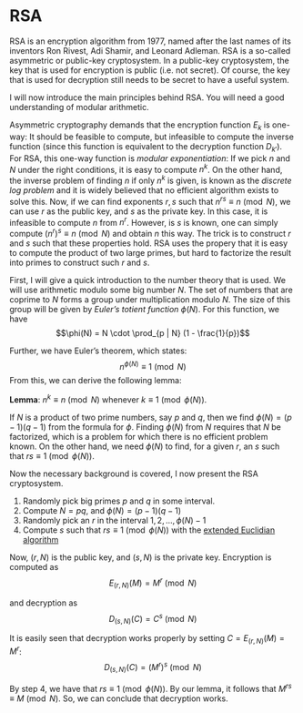﻿# RSA

RSA is an encryption algorithm from 1977, named after the last names of its inventors Ron Rivest, Adi Shamir, and Leonard Adleman. RSA is a so-called asymmetric or public-key cryptosystem. In a public-key cryptosystem, the key that is used for encryption is public (i.e. not secret). Of course, the key that is used for decryption still needs to be secret to have a useful system.

I will now introduce the main principles behind RSA. You will need a good understanding of modular arithmetic.

Asymmetric cryptography demands that the encryption function $E_k$ is one-way: It should be feasible to compute, but infeasible to compute the inverse function (since this function is equivalent to the decryption function $D_{k'}$). For RSA, this one-way function is *modular exponentiation*: If we pick $n$ and $N$ under the right conditions, it is easy to compute $n^k$. On the other hand, the inverse problem of finding $n$ if only $n^k$ is given, is known as the *discrete log problem* and it is widely believed that no efficient algorithm exists to solve this. Now, if we can find exponents $r, s$ such that $n^{rs} \equiv n \pmod{N}$, we can use $r$ as the public key, and $s$ as the private key. In this case, it is infeasible to compute $n$ from $n^r$. However, is $s$ is known, one can simply compute $(n^r)^s \equiv n \pmod{N}$ and obtain $n$ this way. The trick is to construct $r$ and $s$ such that these properties hold. RSA uses the propery that it is easy to compute the product of two large primes, but hard to factorize the result into primes to construct such $r$ and $s$.

First, I will give a quick introduction to the number theory that is used. We will use arithmetic modulo some big number $N$. The set of numbers that are coprime to $N$ forms a group under multiplication modulo $N$. The size of this group will be given by *Euler’s totient function* $\phi(N)$. For this function, we have
$$\phi(N) = N \cdot \prod_{p | N} (1 - \frac{1}{p})$$

Further, we have Euler’s theorem, which states:
$$ n^{\phi(N)} \equiv 1 \pmod{N}$$
From this, we can derive the following lemma:

**Lemma**: $n^k \equiv n \pmod{N}$ whenever $k \equiv 1 \pmod{\phi(N)}$.

If $N$ is a product of two prime numbers, say $p$ and $q$, then we find $\phi(N) = (p - 1)(q - 1)$ from the formula for $\phi$. Finding $\phi(N)$ from $N$ requires that $N$ be factorized, which is a problem for which there is no efficient problem known. On the other hand, we need $\phi(N)$ to find, for a given $r$, an $s$ such that $rs \equiv 1 \pmod{\phi(N)}$.

Now the necessary background is covered, I now present the RSA cryptosystem.

1. Randomly pick big primes $p$ and $q$ in some interval.
2. Compute $N = pq$, and $\phi(N) = (p - 1)(q - 1)$
3. Randomly pick an $r$ in the interval $1, 2, ..., \phi(N) - 1$
4. Compute $s$ such that $rs \equiv 1 \pmod{\phi(N)}$ with the [extended Euclidian algorithm](https://en.wikipedia.org/wiki/Extended_Euclidean_algorithm)

Now, $(r, N)$ is the public key, and $(s, N)$ is the private key. Encryption is computed as
$$E_{(r, N)}(M) = M^r \pmod{N}$$

and decryption as
$$D_{(s, N)}(C) = C^s \pmod{N}$$

It is easily seen that decryption works properly by setting $C = E_{(r, N)}(M) = M^r$:
$$D_{(s, N)}(C) = (M^r)^s \pmod{N}$$

By step 4, we have that $rs \equiv 1 \pmod{\phi(N)}$. By our lemma, it follows that $M^{rs} \equiv M \pmod{N}$. So, we can conclude that decryption works.
